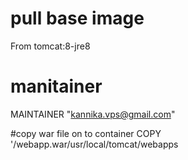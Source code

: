# pull base image
From tomcat:8-jre8

# manitainer
MAINTAINER "kannika.vps@gmail.com"

#copy war file on to container
COPY '/webapp.war/usr/local/tomcat/webapps
